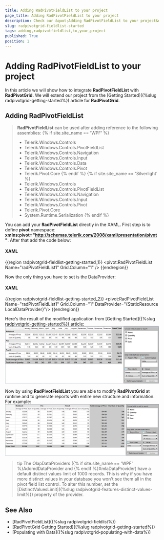 ```yaml
---
title: Adding RadPivotFieldList to your project
page_title: Adding RadPivotFieldList to your project
description: Check our &quot;Adding RadPivotFieldList to your project&quot; documentation article for the RadPivotGrid WPF control.
slug: radpivotgrid-fieldlist-started
tags: adding,radpivotfieldlist,to,your,project
published: True
position: 1
---
```


# Adding RadPivotFieldList to your project

In this article we will show how to integrate __RadPivotFieldList__ with __RadPivotGrid__. We will extend our project from the [Getting Started]({%slug radpivotgrid-getting-started%}) article for __RadPivotGrid__.

## Adding RadPivotFieldList

>__RadPivotFieldList__ can be used after adding reference to the following assemblies:
{% if site.site_name == 'WPF' %}
>	* Telerik.Windows.Controls
>	* Telerik.Windows.Controls.PivotFieldList
>	* Telerik.Windows.Controls.Navigation
>	* Telerik.Windows.Controls.Input
>	* Telerik.Windows.Controls.Data
>	* Telerik.Windows.Controls.Pivot
>	* Telerik.Pivot.Core
{% endif %}
{% if site.site_name == 'Silverlight' %}
>	* Telerik.Windows.Controls
>	* Telerik.Windows.Controls.PivotFieldList
>	* Telerik.Windows.Controls.Navigation
>	* Telerik.Windows.Controls.Input
>	* Telerik.Windows.Controls.Pivot
>	* Telerik.Pivot.Core
>	* System.Runtime.Serialization
{% endif %}

You can add your __RadPivotFieldList__ directly in the XAML. First step is to define __pivot__ namespace: __xmlns:pivot="http://schemas.telerik.com/2008/xaml/presentation/pivot"__. After that add the code below:        	

#### __XAML__  
{{region radpivotgrid-fieldlist-getting-started_1}}
	<pivot:RadPivotFieldList Name="radPivotFieldList1" Grid.Column="1" />
{{endregion}}

Now the only thing you have to set is the DataProvider:        	

#### __XAML__  
{{region radpivotgrid-fieldlist-getting-started_2}}
	<pivot:RadPivotFieldList Name="radPivotFieldList1" Grid.Column="1"  DataProvider="{StaticResource LocalDataProvider}"/>
{{endregion}}

Here's the result of the modified application from [Getting Started]({%slug radpivotgrid-getting-started%}) article:
![Rad Pivot Grid Rad Field List Getting Started 01](images/RadPivotGrid_RadFieldList_GettingStarted_01.png)

Now by using __RadPivotFieldList__ you are able to modify __RadPivotGrid__ at runtime and to generate reports with entire new structure and information. For example:
![Rad Pivot Grid Rad Field List Getting Started 02](images/RadPivotGrid_RadFieldList_GettingStarted_02.png)

>tip The OlapDataProviders ({% if site.site_name == 'WPF' %}AdomdDataProvider and {% endif %}XmlaDataProvider) have a default distinct values limit of 1000 records. This is why if you have more distinct values in your database you won't see them all in the pivot field list control. To alter this number, set the [DistinctValuesLimit]({%slug radpivotgrid-features-distinct-values-limit%}) property of the provider.

## See Also 
 * [RadPivotFieldList]({%slug radpivotgrid-fieldlist%})
 * [RadPivotGrid Getting Started]({%slug radpivotgrid-getting-started%})
 * [Populating with Data]({%slug radpivotgrid-populating-with-data%})
